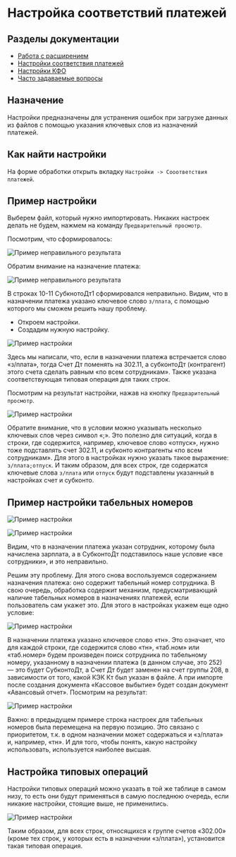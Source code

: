 # Настройка соответствий платежей

## Разделы документации

* [Работа с расширением](https://sorokinltd.github.io/import-from-treasury-systems-doc.github.io/docs/how-to-work)
* [Настройки соответствия платежей](https://sorokinltd.github.io/import-from-treasury-systems-doc.github.io/docs/payment-match-settings)
* [Настройки КФО](https://sorokinltd.github.io/import-from-treasury-systems-doc.github.io/docs/settings-kfo)
* [Часто задаваемые вопросы](https://sorokinltd.github.io/import-from-treasury-systems-doc.github.io/docs/faq)

## Назначение

Настройки предназначены для устранения ошибок при загрузке данных из файлов с помощью указания ключевых слов из назначений платежей.

## Как найти настройки

На форме обработки открыть вкладку ``Настройки -> Сооответствия платежей``.

## Пример настройки

Выберем файл, который нужно импортировать. Никаких настроек делать не будем, нажмем на команду ``Предварительный просмотр``. 

Посмотрим, что сформировалось:

![Пример неправильного результата](https://sorokinltd.github.io/import-from-treasury-systems-doc.github.io/docs/payment-match-settings/example-uncorrected.png)

Обратим внимание на назначение платежа:

![Пример неправильного результата](https://sorokinltd.github.io/import-from-treasury-systems-doc.github.io/docs/payment-match-settings/example-uncorrected-comment.png)

В строках 10-11 СубкнотоДт1 сформировался неправильно. Видим, что в назначении платежа указано ключевое слово ``з/плата``, с помощью которого мы сможем решить нашу проблему.

* Откроем настройки.
* Создадим нужную настройку.

![Пример настройки](https://sorokinltd.github.io/import-from-treasury-systems-doc.github.io/docs/payment-match-settings/example-settings.png)

Здесь мы написали, что, если в назначении платежа встречается слово «з/плата», тогда Счет Дт поменять на 302.11, а субконтоДт (контрагент) этого счета сделать равным «по всем сотрудникам». Также указана соответствующая типовая операция для таких строк.

Посмотрим на результат настройки, нажав на кнопку ``Предварительный просмотр``.

![Пример настройки](https://sorokinltd.github.io/import-from-treasury-systems-doc.github.io/docs/payment-match-settings/example-corrected.png)

Обратите внимание, что в условии можно указывать несколько ключевых слов через символ «;». Это полезно для ситуаций, когда в строки, где содержится, например, ключевое слово «отпуск», нужно тоже подставлять счет 302.11, и субконто контрагенты «по всем сотрудникам». Для этого в настройках нужно указать такое выражение: ``з/плата;отпуск``. И таким образом, для всех строк, где содержатся ключевые слова ``з/плата`` или ``отпуск`` будут подставлены указанный в настройках счет и субконто.

## Пример настройки табельных номеров

![Пример настройки](https://sorokinltd.github.io/import-from-treasury-systems-doc.github.io/docs/payment-match-settings/example-uncorrected-tn.png)

![Пример настройки](https://sorokinltd.github.io/import-from-treasury-systems-doc.github.io/docs/payment-match-settings/example-uncorrected-tn-comment.png)

Видим, что в назначении платежа указан сотрудник, которому была начислена зарплата, а в СубконтоДт подставилось наше условие «все сотрудники», и это неправильно.

Решим эту проблему. Для этого снова воспользуемся содержанием назначения платежа: оно содержит табельный номер сотрудника. В свою очередь, обработка содержит механизм, предусматривающий наличие табельных номеров в назначениях платежей, если пользователь сам укажет это. Для этого в настройках укажем еще одно условие:

![Пример настройки](https://sorokinltd.github.io/import-from-treasury-systems-doc.github.io/docs/payment-match-settings/example-settings-tn.png)

В назначении платежа указано ключевое слово «тн». Это означает, что для каждой строки, где содержится слово «тн», «таб.ном» или «таб.номер» будем произведен поиск сотрудника по табельному номеру, указанному в назначении платежа (в данном случае, это 252) — это будет СубконтоДт, а Счет Дт будет заменен на счет группы 208, в зависимости от того, какой КЭК Кт был указан в файле. А при импорте  после создания документа «Кассовое выбытие» будет создан документ «Авансовый отчет».
Посмотрим на результат:

![Пример настройки](https://sorokinltd.github.io/import-from-treasury-systems-doc.github.io/docs/payment-match-settings/example-corrected-tn.png)

Важно: в предыдущем примере строка настроек для табельных номеров была перемещена на первую позицию. Это связано с приоритетом, т.к. в одном назначении может содержаться и «з/плата» и, например, «тн». И для того, чтобы понять, какую настройку использовать, используется наиболее высшая.

## Настройка типовых операций

Настройки типовых операций можно указать в той же таблице в самом низу, то есть они будут применяться в самую последнюю очередь, если никакие настройки, стоящие выше, не применились. 

![Пример настройки](https://sorokinltd.github.io/import-from-treasury-systems-doc.github.io/docs/payment-match-settings/settings-to.png)

Таким образом, для всех строк, относящихся к группе счетов «302.00» (кроме тех строк, у которых есть в назначении «з/плата»), установится такая типовая операция.